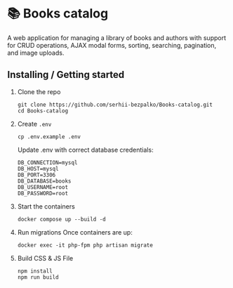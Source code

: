 
# 📚 Books catalog

A web application for managing a library of books and authors with support for CRUD operations, AJAX modal forms, sorting, searching, pagination, and image uploads.
## Installing / Getting started
1. Clone the repo
    ```shell
    git clone https://github.com/serhii-bezpalko/Books-catalog.git
    cd Books-catalog
    ```
2. Create `.env`
    ```shell
    cp .env.example .env
    ```
    Update .env with correct database credentials:
    ```shell
    DB_CONNECTION=mysql
    DB_HOST=mysql
    DB_PORT=3306
    DB_DATABASE=books
    DB_USERNAME=root
    DB_PASSWORD=root
    ```
3. Start the containers
    ```shell
    docker compose up --build -d
    ```
4. Run migrations
   Once containers are up:
    ```shell
    docker exec -it php-fpm php artisan migrate
    ```
5. Build CSS & JS File
    ```shell
    npm install
    npm run build
    ```
